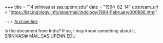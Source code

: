 +++
title = "14 srinivas at sas.upenn.edu"
date = "1994-02-14"
upstream_url = "https://list.indology.info/pipermail/indology/1994-February/000896.html"

+++
[Archive link](https://list.indology.info/pipermail/indology/1994-February/000896.html)

Is the document from India?  If so, I may know something about it.
SRINIVAS@ MAIL.SAS.UPENN.EDU






